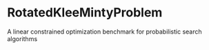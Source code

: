 # RotatedKleeMintyProblem
A linear constrained optimization benchmark for probabilistic search algorithms
